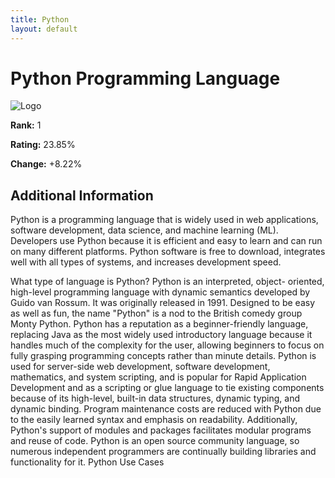 ```yaml
---
title: Python
layout: default
---
```


# Python Programming Language

![Logo](https://www.tiobe.com/wp-content/themes/tiobe/tiobe-index/images/Python.png)

**Rank:** 1

**Rating:** 23.85%

**Change:** +8.22%

## Additional Information

Python is a programming language that is widely used in web
applications, software development, data science, and machine learning
(ML). Developers use Python because it is efficient and easy to learn
and can run on many different platforms. Python software is free to
download, integrates well with all types of systems, and increases
development speed.

What type of language is Python? Python is an interpreted, object-
oriented, high-level programming language with dynamic semantics
developed by Guido van Rossum. It was originally released in 1991.
Designed to be easy as well as fun, the name "Python" is a nod to the
British comedy group Monty Python. Python has a reputation as a
beginner-friendly language, replacing Java as the most widely used
introductory language because it handles much of the complexity for
the user, allowing beginners to focus on fully grasping programming
concepts rather than minute details.   Python is used for server-side
web development, software development, mathematics, and system
scripting, and is popular for Rapid Application Development and as a
scripting or glue language to tie existing components because of its
high-level, built-in data structures, dynamic typing, and dynamic
binding. Program maintenance costs are reduced with Python due to the
easily learned syntax and emphasis on readability. Additionally,
Python's support of modules and packages facilitates modular programs
and reuse of code. Python is an open source community language, so
numerous independent programmers are continually building libraries
and functionality for it.  Python Use Cases

